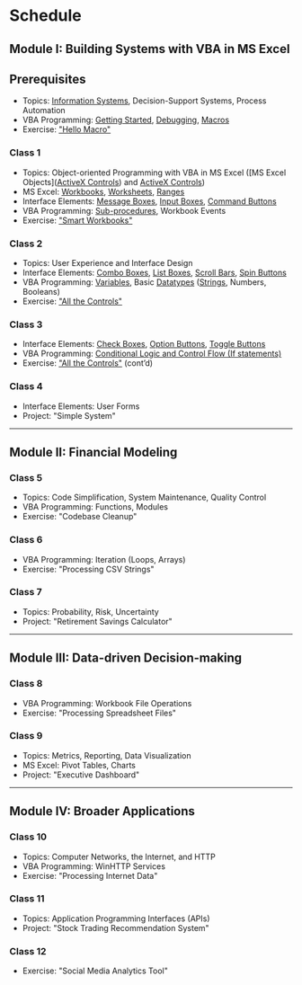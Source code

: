 # Schedule

## Module I: Building Systems with VBA in MS Excel

## Prerequisites

  + Topics: [Information Systems](/notes/information-systems/README.md), Decision-Support Systems, Process Automation
  + VBA Programming: [Getting Started](/notes/visual-basic/getting-started.md), [Debugging](/notes/visual-basic/debugging.md), [Macros](/notes/visual-basic/macros.md)
  + Exercise: ["Hello Macro"](/exercises/hello-macro.md)

### Class 1

  + Topics: Object-oriented Programming with VBA in MS Excel ([MS Excel Objects]([ActiveX Controls](/notes/ms-excel/activex-controls/README.md)) and [ActiveX Controls](/notes/ms-excel/README.md))
  + MS Excel: [Workbooks](/notes/ms-excel/workbooks.md), [Worksheets](/notes/ms-excel/worksheets.md), [Ranges](/notes/ms-excel/ranges.md)
  + Interface Elements: [Message Boxes](/notes/visual-basic/message-boxes.md), [Input Boxes](/notes/visual-basic/input-boxes.md), [Command Buttons](/notes/ms-excel/activex-controls/command-buttons.md)
  + VBA Programming: [Sub-procedures](/notes/visual-basic/sub-procedures.md), Workbook Events
  + Exercise: ["Smart Workbooks"](/exercises/smart-workbooks.md)

### Class 2

  + Topics: User Experience and Interface Design
  + Interface Elements: [Combo Boxes](/notes/ms-excel/activex-controls/combo-boxes.md), [List Boxes](/notes/ms-excel/activex-controls/combo-boxes.md), [Scroll Bars](/notes/ms-excel/activex-controls/scroll-bars.md), [Spin Buttons](/notes/ms-excel/activex-controls/spin-buttons.md)
  + VBA Programming: [Variables](/notes/visual-basic/variables.md), Basic [Datatypes](/notes/visual-basic/datatypes.md) ([Strings](/notes/visual-basic/datatypes/strings.md), Numbers, Booleans)
  + Exercise: ["All the Controls"](/exercises/all-the-controls.md)

### Class 3

  + Interface Elements: [Check Boxes](/notes/ms-excel/activex-controls/check-boxes.md), [Option Buttons](/notes/ms-excel/activex-controls/option-buttons.md), [Toggle Buttons](/notes/ms-excel/activex-controls/toggle-buttons.md)
  + VBA Programming: [Conditional Logic and Control Flow (If statements)](/notes/visual-basic/conditionals.md)
  + Exercise: ["All the Controls"](/exercises/all-the-controls.md) (cont’d)

### Class 4

  + Interface Elements: User Forms
  + Project: "Simple System"

<hr>

## Module II: Financial Modeling

### Class 5

  + Topics: Code Simplification, System Maintenance, Quality Control
  + VBA Programming: Functions, Modules
  + Exercise: "Codebase Cleanup"

### Class 6

  + VBA Programming: Iteration (Loops, Arrays)
  + Exercise: "Processing CSV Strings"

### Class 7

  + Topics: Probability, Risk, Uncertainty
  + Project: "Retirement Savings Calculator"

<hr>

## Module III: Data-driven Decision-making

### Class 8

  + VBA Programming: Workbook File Operations
  + Exercise: "Processing Spreadsheet Files"

### Class 9

  + Topics: Metrics, Reporting, Data Visualization
  + MS Excel: Pivot Tables, Charts
  + Project: "Executive Dashboard"

<hr>

## Module IV: Broader Applications

### Class 10

  + Topics: Computer Networks, the Internet, and HTTP
  + VBA Programming: WinHTTP Services
  + Exercise: "Processing Internet Data"

### Class 11

  + Topics: Application Programming Interfaces (APIs)
  + Project: "Stock Trading Recommendation System"

### Class 12

  + Exercise: "Social Media Analytics Tool"
